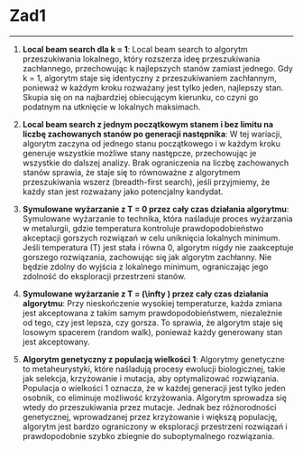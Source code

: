 # Zad1

---

1) **Local beam search dla k = 1**:
Local beam search to algorytm przeszukiwania lokalnego, który rozszerza ideę przeszukiwania zachłannego, przechowując k najlepszych stanów zamiast jednego. Gdy k = 1, algorytm staje się identyczny z przeszukiwaniem zachłannym, ponieważ w każdym kroku rozważany jest tylko jeden, najlepszy stan. Skupia się on na najbardziej obiecującym kierunku, co czyni go podatnym na utknięcie w lokalnych maksimach.
 
2) **Local beam search z jednym początkowym stanem i bez limitu na liczbę zachowanych stanów po generacji następnika**:
W tej wariacji, algorytm zaczyna od jednego stanu początkowego i w każdym kroku generuje wszystkie możliwe stany następcze, przechowując je wszystkie do dalszej analizy. Brak ograniczenia na liczbę zachowanych stanów sprawia, że staje się to równoważne z algorytmem przeszukiwania wszerz (breadth-first search), jeśli przyjmiemy, że każdy stan jest rozważany jako potencjalny kandydat.
 
3) **Symulowane wyżarzanie z T = 0 przez cały czas działania algorytmu**:
Symulowane wyżarzanie to technika, która naśladuje proces wyżarzania w metalurgii, gdzie temperatura kontroluje prawdopodobieństwo akceptacji gorszych rozwiązań w celu uniknięcia lokalnych minimum. Jeśli temperatura (T) jest stała i równa 0, algorytm nigdy nie zaakceptuje gorszego rozwiązania, zachowując się jak algorytm zachłanny. Nie będzie zdolny do wyjścia z lokalnego minimum, ograniczając jego zdolność do eksploracji przestrzeni stanów.
 
4) **Symulowane wyżarzanie z T = \(\infty \) przez cały czas działania algorytmu**:
Przy nieskończenie wysokiej temperaturze, każda zmiana jest akceptowana z takim samym prawdopodobieństwem, niezależnie od tego, czy jest lepsza, czy gorsza. To sprawia, że algorytm staje się losowym spacerem (random walk), ponieważ każdy generowany stan jest akceptowany.
 
5) **Algorytm genetyczny z populacją wielkości 1**:
Algorytmy genetyczne to metaheurystyki, które naśladują procesy ewolucji biologicznej, takie jak selekcja, krzyżowanie i mutacja, aby optymalizować rozwiązania. Populacja o wielkości 1 oznacza, że w każdej generacji jest tylko jeden osobnik, co eliminuje możliwość krzyżowania. Algorytm sprowadza się wtedy do przeszukiwania przez mutacje. Jednak bez różnorodności genetycznej, wprowadzanej przez krzyżowanie i większą populację, algorytm jest bardzo ograniczony w eksploracji przestrzeni rozwiązań i prawdopodobnie szybko zbiegnie do suboptymalnego rozwiązania.